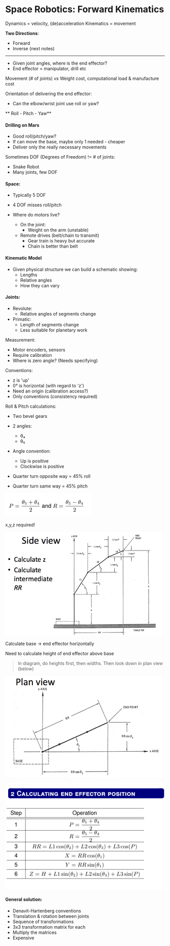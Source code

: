 Space Robotics: Forward Kinematics
=====

Dynamics = velocity, (de)acceleration
Kinematics = movement

**Two Directions**:
* Forward
* Inverse (next notes)

----

* Given joint angles, where is the end effector?
* End effector = manipulator, drill etc

Movement (# of joints) *vs* Weight cost, computational load & manufacture cost

Orientation of delivering the end effector:
  * Can the elbow/wrist joint use roll or yaw?

** Roll - Pitch - Yaw**

#### Drilling on Mars
* Good roll/pitch/yaw?
* If can move the base, maybe only 1 needed - cheaper
* Deliver only the really necessary movements

Sometimes DOF (Degrees of Freedom) != # of joints:
  * Snake Robot
  * Many joints, few DOF

#### Space:
* Typically 5 DOF
* 4 DOF misses roll/pitch

* Where do motors live?
  * On the joint:
    * Weight on the arm (unstable)
  * Remote drives (belt/chain to transmit)
    * Gear train is heavy but accurate
    * Chain is better than belt

#### Kinematic Model
* Given physical structure we can build a schematic showing:
  * Lengths
  * Relative angles
  * How they can vary

#### Joints:
* Revolute:   
  * Relative angles of segments change
* Primatic:
  * Length of segments change
  * Less suitable for planetary work

Measurement:
* Motor encoders, sensors
* Require calibration
* Where is zero angle? (Needs specifying)

Conventions:
* z is 'up'
* 0° is horizontal (with regard to 'z')
* Need an origin (calibration access?)
* Only conventions (consistency required)

Roll & Pitch calculations:
* Two bevel gears
* 2 angles:
  * θ₄
  * θ₅

* Angle convention:
  * Up is positive
  * Clockwise is positive

* Quarter turn opposite way = 45% roll
* Quarter turn same way = 45% pitch

![Pitch and roll](maths/forward/PitchAndRoll.png)

x,y,z required!

![Side view of diagram](images/Side-View-Diagram.png)

Calculate base -> end effector horizontally

Need to calculate height of end effector above base

> In diagram, do heights first, then widths. Then look down in plan view (below)

![Plan view of diagram](images/Plan-View-Diagram.png)

![Full equation](maths/forward/FullEquation.png)

#### General solution:
* Denavit-Hartenberg conventions
* Translation & rotation between joints
* Sequence of transformations
* 3x3 transformation matrix for each
* Multiply the matrices
* Expensive
